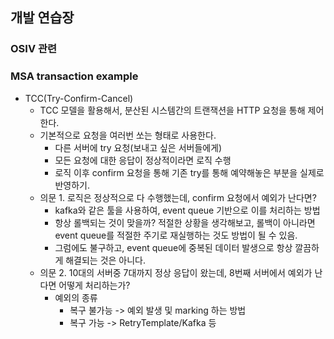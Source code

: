## 개발 연습장

### OSIV 관련

### MSA transaction example
- TCC(Try-Confirm-Cancel)
    - TCC 모델을 활용해서, 분산된 시스템간의 트랜잭션을 HTTP 요청을 통해 제어한다.
    - 기본적으로 요청을 여러번 쏘는 형태로 사용한다.
        - 다른 서버에 try 요청(보내고 싶은 서버들에게)
        - 모든 요청에 대한 응답이 정상적이라면 로직 수행
        - 로직 이후 confirm 요청을 통해 기존 try를 통해 예약해놓은 부분을 실제로 반영하기.
    - 의문 1. 로직은 정상적으로 다 수행했는데, confirm 요청에서 예외가 난다면?
        - kafka와 같은 툴을 사용하여, event queue 기반으로 이를 처리하는 방법
        - 항상 롤백되는 것이 맞을까? 적절한 상황을 생각해보고, 롤백이 아니라면 event queue를 적절한 주기로 재실행하는 것도 방법이 될 수 있음.
        - 그럼에도 불구하고, event queue에 중복된 데이터 발생으로 항상 깔끔하게 해결되는 것은 아니다.
    - 의문 2. 10대의 서버중 7대까지 정상 응답이 왔는데, 8번째 서버에서 예외가 난다면 어떻게 처리하는가?
        - 예외의 종류
            - 복구 불가능 -> 예외 발생 및 marking 하는 방법
            - 복구 가능 -> RetryTemplate/Kafka 등
